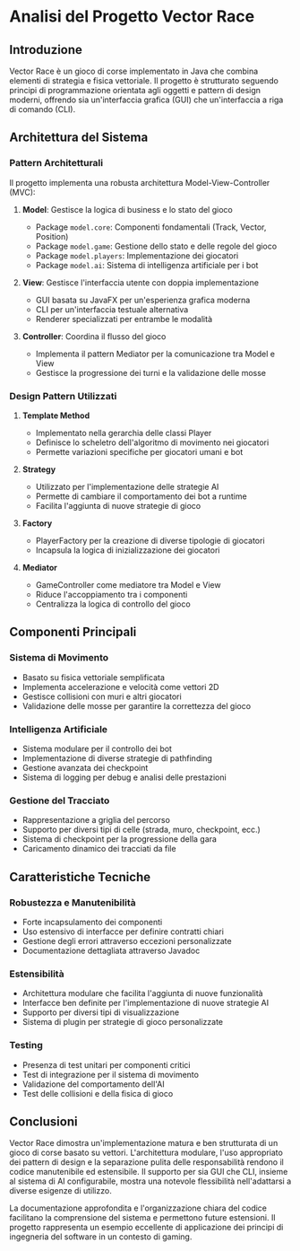 # Analisi del Progetto Vector Race

## Introduzione
Vector Race è un gioco di corse implementato in Java che combina elementi di strategia e fisica vettoriale. Il progetto è strutturato seguendo principi di programmazione orientata agli oggetti e pattern di design moderni, offrendo sia un'interfaccia grafica (GUI) che un'interfaccia a riga di comando (CLI).

## Architettura del Sistema

### Pattern Architetturali
Il progetto implementa una robusta architettura Model-View-Controller (MVC):

1. **Model**: Gestisce la logica di business e lo stato del gioco
   - Package `model.core`: Componenti fondamentali (Track, Vector, Position)
   - Package `model.game`: Gestione dello stato e delle regole del gioco
   - Package `model.players`: Implementazione dei giocatori
   - Package `model.ai`: Sistema di intelligenza artificiale per i bot

2. **View**: Gestisce l'interfaccia utente con doppia implementazione
   - GUI basata su JavaFX per un'esperienza grafica moderna
   - CLI per un'interfaccia testuale alternativa
   - Renderer specializzati per entrambe le modalità

3. **Controller**: Coordina il flusso del gioco
   - Implementa il pattern Mediator per la comunicazione tra Model e View
   - Gestisce la progressione dei turni e la validazione delle mosse

### Design Pattern Utilizzati

1. **Template Method**
   - Implementato nella gerarchia delle classi Player
   - Definisce lo scheletro dell'algoritmo di movimento nei giocatori
   - Permette variazioni specifiche per giocatori umani e bot

2. **Strategy**
   - Utilizzato per l'implementazione delle strategie AI
   - Permette di cambiare il comportamento dei bot a runtime
   - Facilita l'aggiunta di nuove strategie di gioco

3. **Factory**
   - PlayerFactory per la creazione di diverse tipologie di giocatori
   - Incapsula la logica di inizializzazione dei giocatori

4. **Mediator**
   - GameController come mediatore tra Model e View
   - Riduce l'accoppiamento tra i componenti
   - Centralizza la logica di controllo del gioco

## Componenti Principali

### Sistema di Movimento
- Basato su fisica vettoriale semplificata
- Implementa accelerazione e velocità come vettori 2D
- Gestisce collisioni con muri e altri giocatori
- Validazione delle mosse per garantire la correttezza del gioco

### Intelligenza Artificiale
- Sistema modulare per il controllo dei bot
- Implementazione di diverse strategie di pathfinding
- Gestione avanzata dei checkpoint
- Sistema di logging per debug e analisi delle prestazioni

### Gestione del Tracciato
- Rappresentazione a griglia del percorso
- Supporto per diversi tipi di celle (strada, muro, checkpoint, ecc.)
- Sistema di checkpoint per la progressione della gara
- Caricamento dinamico dei tracciati da file

## Caratteristiche Tecniche

### Robustezza e Manutenibilità
- Forte incapsulamento dei componenti
- Uso estensivo di interfacce per definire contratti chiari
- Gestione degli errori attraverso eccezioni personalizzate
- Documentazione dettagliata attraverso Javadoc

### Estensibilità
- Architettura modulare che facilita l'aggiunta di nuove funzionalità
- Interfacce ben definite per l'implementazione di nuove strategie AI
- Supporto per diversi tipi di visualizzazione
- Sistema di plugin per strategie di gioco personalizzate

### Testing
- Presenza di test unitari per componenti critici
- Test di integrazione per il sistema di movimento
- Validazione del comportamento dell'AI
- Test delle collisioni e della fisica di gioco

## Conclusioni
Vector Race dimostra un'implementazione matura e ben strutturata di un gioco di corse basato su vettori. L'architettura modulare, l'uso appropriato dei pattern di design e la separazione pulita delle responsabilità rendono il codice manutenibile ed estensibile. Il supporto per sia GUI che CLI, insieme al sistema di AI configurabile, mostra una notevole flessibilità nell'adattarsi a diverse esigenze di utilizzo.

La documentazione approfondita e l'organizzazione chiara del codice facilitano la comprensione del sistema e permettono future estensioni. Il progetto rappresenta un esempio eccellente di applicazione dei principi di ingegneria del software in un contesto di gaming.